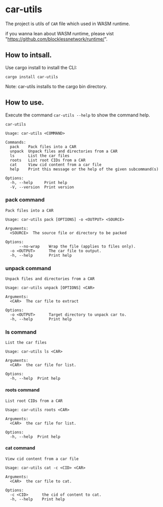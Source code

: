 # car-utils

The project is utils of `CAR` file which used in WASM runtime.

if you wanna lean about WASM runtime, please vist
"https://github.com/blocklessnetwork/runtime/".

## How to intsall.

Use cargo install to install the CLI:

```
cargo install car-utils
```

Note: car-utils installs to the cargo bin directory.

## How to use.

Execute the command `car-utils --help` to show the command help.

```
car-utils

Usage: car-utils <COMMAND>

Commands:
  pack    Pack files into a CAR
  unpack  Unpack files and directories from a CAR
  ls      List the car files
  roots   List root CIDs from a CAR
  cat     View cid content from a car file
  help    Print this message or the help of the given subcommand(s)

Options:
  -h, --help     Print help
  -V, --version  Print version
```

### pack command

```
Pack files into a CAR

Usage: car-utils pack [OPTIONS] -o <OUTPUT> <SOURCE>

Arguments:
  <SOURCE>  The source file or directory to be packed

Options:
      --no-wrap    Wrap the file (applies to files only).
  -o <OUTPUT>      The car file to output.
  -h, --help       Print help
```

### unpack command

```
Unpack files and directories from a CAR

Usage: car-utils unpack [OPTIONS] <CAR>

Arguments:
  <CAR>  The car file to extract

Options:
  -o <OUTPUT>      Target directory to unpack car to.
  -h, --help       Print help
```

### ls command

```
List the car files

Usage: car-utils ls <CAR>

Arguments:
  <CAR>  the car file for list.

Options:
  -h, --help  Print help
```

#### roots command

```
List root CIDs from a CAR

Usage: car-utils roots <CAR>

Arguments:
  <CAR>  the car file for list.

Options:
  -h, --help  Print help
```

#### cat command

```
View cid content from a car file

Usage: car-utils cat -c <CID> <CAR>

Arguments:
  <CAR>  the car file to cat.

Options:
  -c <CID>      the cid of content to cat.
  -h, --help    Print help
```
